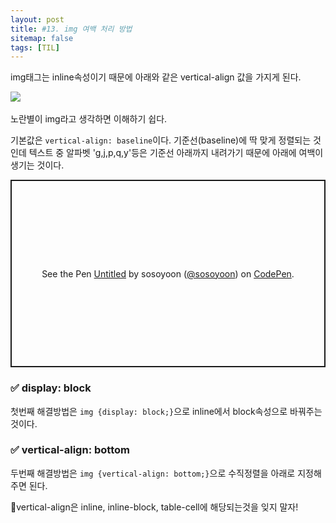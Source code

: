 ```yaml
---
layout: post
title: #13. img 여백 처리 방법
sitemap: false
tags: [TIL]
---
```


img태그는 inline속성이기 때문에 아래와 같은 vertical-align 값을 가지게 된다.

![](https://velog.velcdn.com/images/soyoon36/post/624df262-f0c5-40a9-8151-fd6de27fee5e/image.png)  
<br>
노란별이 img라고 생각하면 이해하기 쉽다.
 
기본값은 `vertical-align: baseline`이다.
기준선(baseline)에 딱 맞게 정렬되는 것인데 텍스트 중 알파벳 'g,j,p,q,y'등은 기준선 아래까지 내려가기 때문에 아래에 여백이 생기는 것이다.

<p class="codepen" data-height="300" data-default-tab="html,result" data-slug-hash="XWYZqGr" data-user="sosoyoon" style="height: 300px; box-sizing: border-box; display: flex; align-items: center; justify-content: center; border: 2px solid; margin: 1em 0; padding: 1em;">
  <span>See the Pen <a href="https://codepen.io/sosoyoon/pen/XWYZqGr">
  Untitled</a> by sosoyoon (<a href="https://codepen.io/sosoyoon">@sosoyoon</a>)
  on <a href="https://codepen.io">CodePen</a>.</span>
</p>
<script async src="https://cpwebassets.codepen.io/assets/embed/ei.js"></script>

### ✅ display: block
첫번째 해결방법은 `img {display: block;}`으로 inline에서 block속성으로 바꿔주는 것이다.

### ✅ vertical-align: bottom
두번째 해결방법은 `img {vertical-align: bottom;}`으로 수직정렬을 아래로 지정해주면 된다.
<br>


📍vertical-align은 inline, inline-block, table-cell에 해당되는것을 잊지 말자!


